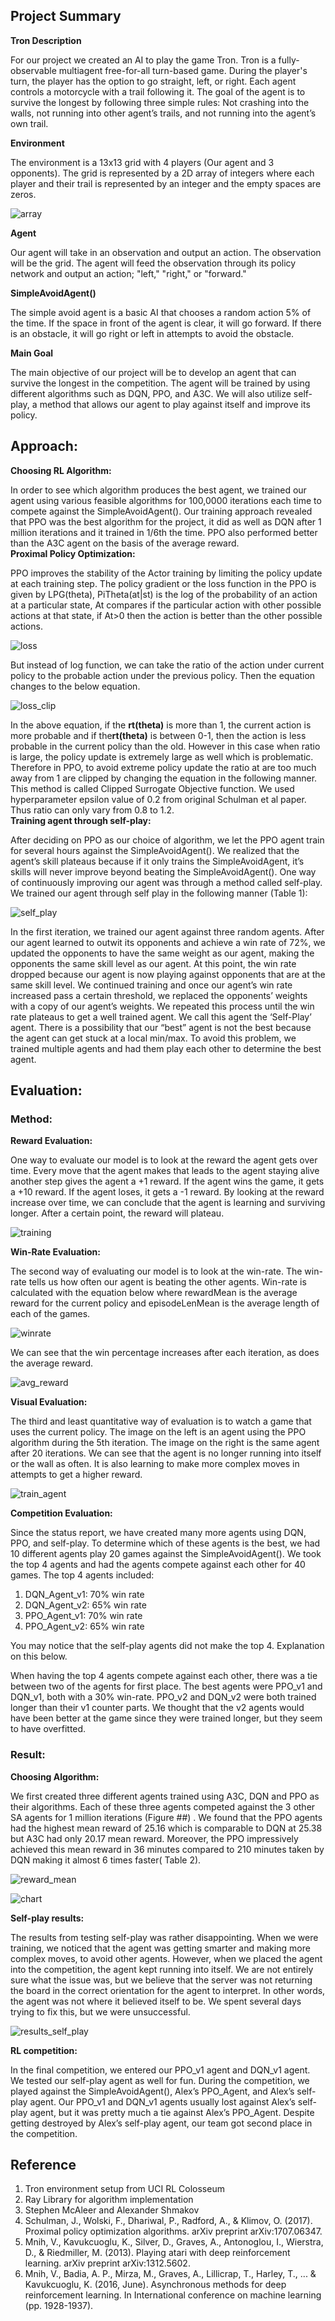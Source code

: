 ## **Project Summary**

**Tron Description**

For our project we created an AI to play the game Tron. Tron is a fully-observable multiagent free-for-all turn-based game. During the player's turn, the player has the option to go straight, left, or right. Each agent controls a motorcycle with a trail following it. The goal of the agent is to survive the longest by following three simple rules: Not crashing into the walls, not running into other agent’s trails, and not running into the agent’s own trail.

  

**Environment**

The environment is a 13x13 grid with 4 players (Our agent and 3 opponents). The grid is represented by a 2D array of integers where each player and their trail is represented by an integer and the empty spaces are zeros.

![array](./images2/11.PNG)


**Agent**

Our agent will take in an observation and output an action. The observation will be the grid. The agent will feed the observation through its policy network and output an action; "left," "right," or "forward."

  

**SimpleAvoidAgent()**

The simple avoid agent is a basic AI that chooses a random action 5% of the time. If the space in front of the agent is clear, it will go forward. If there is an obstacle, it will go right or left in attempts to avoid the obstacle.

  

**Main Goal**

The main objective of our project will be to develop an agent that can survive the longest in the competition. The agent will be trained by using different algorithms such as DQN, PPO, and A3C. We will also utilize self-play, a method that allows our agent to play against itself and improve its policy.			
					
## Approach:					
**Choosing RL Algorithm:**

In order to see which algorithm produces the best agent, we trained our agent using various feasible algorithms for 100,0000 iterations each time to compete against the SimpleAvoidAgent().  Our training approach revealed that PPO was the best algorithm for the project, it did as well as DQN after 1 million iterations and it trained in 1/6th the time. PPO also performed better than the A3C agent on the basis of the average reward.					
**Proximal Policy Optimization:**

PPO improves the stability of the Actor training by limiting the policy update at each training step.
The policy gradient or the loss function in the PPO is given by LPG(theta), PiTheta(at|st) is the log of the probability of an action at a particular state, At compares if the particular action with other possible actions at that state, if At>0 then the action is better than the other possible actions.

![loss](./images2/1.PNG)

But instead of log function, we can take the ratio of the action under current policy to the probable action under the previous policy. Then the equation changes to the below equation.

![loss_clip](./images2/2.PNG)	                                                         
						
In the above equation, if the ​**rt(theta)**​ is more than 1, the current action is more probable and if the **​rt(theta)**​ is between 0-1, then the action is less probable in the current policy than the old. However in this case when ratio is large, the policy update is extremely large as well which is problematic. 					
Therefore in PPO, to avoid extreme policy update the ratio at are too much away from 1 are clipped by changing the equation in the following manner. This method is called Clipped Surrogate Objective function. 
We used hyperparameter epsilon value of 0.2 from original Schulman et al paper. Thus ratio can only vary from 0.8 to 1.2.  		 	 	 								
**Training agent through self-play:**

After deciding on PPO as our choice of algorithm, we let the PPO agent train for several hours against the SimpleAvoidAgent(). We realized that the agent’s skill plateaus because if it only trains the SimpleAvoidAgent, it’s skills will never improve beyond beating the SimpleAvoidAgent(). One way of continuously improving our agent was through a method called self-play. We trained our agent through self play in the following manner (Table 1): 

![self_play](./images2/3.PNG)	 			

		 						
In the first iteration, we trained our agent against three random agents. After our agent learned to outwit its opponents and achieve a win rate of 72%, we updated the opponents to have the same weight as our agent, making the opponents the same skill level as our agent. At this point, the win rate dropped because our agent is now playing against opponents that are at the same skill level. We continued training and once our agent’s win rate increased pass a certain threshold, we replaced the opponents’ weights with a copy of our agent’s weights. We repeated this process until the win rate plateaus to get a well trained agent. We call this agent the ‘Self-Play’ agent. There is a possibility that our “best” agent is not the best because the agent can get stuck at a local min/max. To avoid this problem, we trained multiple agents and had them play each other to determine the best agent. 

## Evaluation:	
### Method:				
**Reward Evaluation:**

One way to evaluate our model is to look at the reward the agent gets over time. Every move that the agent makes that leads to the agent staying alive another step gives the agent a +1 reward. If the agent wins the game, it gets a +10 reward. If the agent loses, it gets a -1 reward. By looking at the reward increase over time, we can conclude that the agent is learning and surviving longer. After a certain point, the reward will plateau. 	


![training](./images2/4.PNG)	 
								
**Win-Rate Evaluation:**

The second way of evaluating our model is to look at the win-rate. The win-rate tells us how often our agent is beating the other agents. Win-rate is calculated with the equation below where rewardMean is the average reward for the current policy and episodeLenMean is the average length of each of the games.

![winrate](./images2/5.PNG)	 	


We can see that the win percentage increases after each iteration, as does the average reward.


![avg_reward](./images2/6.PNG)	 
									


**Visual Evaluation:**

The third and least quantitative way of evaluation is to watch a game that uses the current policy. The image on the left is an agent using the PPO algorithm during the 5th iteration. The image on the right is the same agent after 20 iterations. We can see that the agent is no longer running into itself or the wall as often. It is also learning to make more complex moves in attempts to get a higher reward.

![train_agent](./images2/7.PNG)	 

 
**Competition Evaluation:**

Since the status report, we have created many more agents using DQN, PPO, and self-play. To determine which of these agents is the best, we had 10 different agents play 20 games against the SimpleAvoidAgent(). We took the top 4 agents and had the agents compete against each other for 40 games. The top 4 agents included:


1. DQN_Agent_v1: 70% win rate
2. DQN_Agent_v2: 65% win rate
3. PPO_Agent_v1: 70% win rate
4. PPO_Agent_v2: 65% win rate


You may notice that the self-play agents did not make the top 4. Explanation on this below.

When having the top 4 agents compete against each other, there was a tie between two of the agents for first place. The best agents were PPO_v1 and DQN_v1, both with a 30% win-rate. PPO_v2 and DQN_v2 were both trained longer than their v1 counter parts. We thought that the v2 agents would have been better at the game since they were trained longer, but they seem to have overfitted.

### Result:
**Choosing Algorithm:**

We first created three different agents trained using A3C, DQN and PPO as their algorithms. Each of these three agents competed against the 3 other SA agents for 1 million iterations (Figure ##) . We found that the PPO agents had the highest mean reward of 25.16 which is comparable to DQN at 25.38 but A3C had only 20.17 mean reward. Moreover, the PPO impressively achieved this mean reward in 36 minutes compared to 210 minutes taken by DQN making it almost 6 times faster( Table 2).

![reward_mean](./images2/8.PNG)	 



![chart](./images2/9.PNG)	 

**Self-play results:**

The results from testing self-play was rather disappointing. When we were training, we noticed that the agent was getting smarter and making more complex moves, to avoid other agents. However, when we placed the agent into the competition, the agent kept running into itself. We are not entirely sure what the issue was, but we believe that the server was not returning the board in the correct orientation for the agent to interpret. In other words, the agent was not where it believed itself to be. We spent several days trying to fix this, but we were unsuccessful.

![results_self_play](./images2/10.PNG)

**RL competition:**

In the final competition, we entered our PPO_v1 agent and DQN_v1 agent. We tested our self-play agent as well for fun. During the competition, we played against the SimpleAvoidAgent(), Alex’s PPO_Agent, and Alex’s self-play agent. Our PPO_v1 and DQN_v1 agents usually lost against Alex’s self-play agent, but it was pretty much a tie against Alex’s PPO_Agent. Despite getting destroyed by Alex’s self-play agent, our team got second place in the competition. 


									
## Reference					
1. Tron environment setup from UCI RL Colosseum						
2. Ray Library for algorithm implementation							
3. Stephen McAleer and Alexander Shmakov 
4. Schulman, J., Wolski, F., Dhariwal, P., Radford, A., & Klimov, O. (2017). Proximal policy optimization algorithms. arXiv preprint arXiv:1707.06347.
5. Mnih, V., Kavukcuoglu, K., Silver, D., Graves, A., Antonoglou, I., Wierstra, D., & Riedmiller, M. (2013). Playing atari with deep reinforcement learning. arXiv preprint arXiv:1312.5602.
6. Mnih, V., Badia, A. P., Mirza, M., Graves, A., Lillicrap, T., Harley, T., ... & Kavukcuoglu, K. (2016, June). Asynchronous methods for deep reinforcement learning. In International conference on machine learning (pp. 1928-1937).
